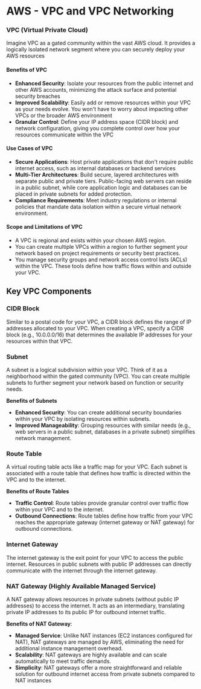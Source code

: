 # AWS - VPC and VPC Networking

### VPC (Virtual Private Cloud)
Imagine VPC as a gated community within the vast AWS cloud. It provides a logically isolated network segment where you can securely deploy your AWS resources

#### Benefits of VPC
- **Enhanced Security**: Isolate your resources from the public internet and other AWS accounts, minimizing the attack surface and potential security breaches
- **Improved Scalability**: Easily add or remove resources within your VPC as your needs evolve. You won't have to worry about impacting other VPCs or the broader AWS environment
- **Granular Control**: Define your IP address space (CIDR block) and network configuration, giving you complete control over how your resources communicate within the VPC

#### Use Cases of VPC
- **Secure Applications**: Host private applications that don't require public internet access, such as internal databases or backend services
- **Multi-Tier Architectures**: Build secure, layered architectures with separate public and private tiers. Public-facing web servers can reside in a public subnet, while core application logic and databases can be placed in private subnets for added protection.
- **Compliance Requirements**: Meet industry regulations or internal policies that mandate data isolation within a secure virtual network environment.

#### Scope and Limitations of VPC
* A VPC is regional and exists within your chosen AWS region.
* You can create multiple VPCs within a region to further segment your network based on project requirements or security best practices.
* You manage security groups and network access control lists (ACLs) within the VPC. These tools define how traffic flows within and outside your VPC.

## Key VPC Components
### CIDR Block
Similar to a postal code for your VPC, a CIDR block defines the range of IP addresses allocated to your VPC. When creating a VPC, specify a CIDR block (e.g., 10.0.0.0/16) that determines the available IP addresses for your resources within that VPC.

### Subnet
A subnet is a logical subdivision within your VPC. Think of it as a neighborhood within the gated community (VPC). You can create multiple subnets to further segment your network based on function or security needs.

**Benefits of Subnets**
- **Enhanced Security**: You can create additional security boundaries within your VPC by isolating resources within subnets.
- **Improved Manageability**: Grouping resources with similar needs (e.g., web servers in a public subnet, databases in a private subnet) simplifies network management.

### Route Table
A virtual routing table acts like a traffic map for your VPC. Each subnet is associated with a route table that defines how traffic is directed within the VPC and to the internet.

**Benefits of Route Tables**
- **Traffic Control**: Route tables provide granular control over traffic flow within your VPC and to the internet.
- **Outbound Connections**: Route tables define how traffic from your VPC reaches the appropriate gateway (internet gateway or NAT gateway) for outbound connections.

### Internet Gateway
The internet gateway is the exit point for your VPC to access the public internet. Resources in public subnets with public IP addresses can directly communicate with the internet through the internet gateway.

### NAT Gateway (Highly Available Managed Service)
A NAT gateway allows resources in private subnets (without public IP addresses) to access the internet. It acts as an intermediary, translating private IP addresses to its public IP for outbound internet traffic.  

**Benefits of NAT Gateway**:

- **Managed Service**: Unlike NAT instances (EC2 instances configured for NAT), NAT gateways are managed by AWS, eliminating the need for additional instance management overhead.
- **Scalability**: NAT gateways are highly available and can scale automatically to meet traffic demands.
- **Simplicity**: NAT gateways offer a more straightforward and reliable solution for outbound internet access from private subnets compared to NAT instances